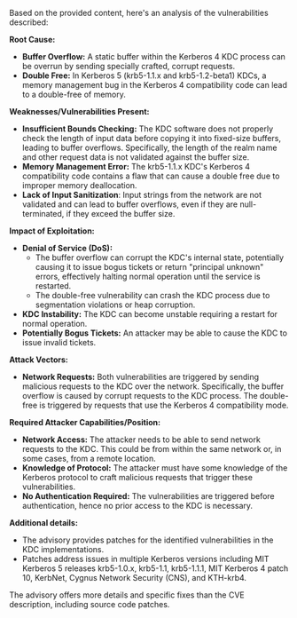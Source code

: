 Based on the provided content, here's an analysis of the vulnerabilities described:

**Root Cause:**

*   **Buffer Overflow:** A static buffer within the Kerberos 4 KDC process can be overrun by sending specially crafted, corrupt requests.
*   **Double Free:** In Kerberos 5 (krb5-1.1.x and krb5-1.2-beta1) KDCs, a memory management bug in the Kerberos 4 compatibility code can lead to a double-free of memory.

**Weaknesses/Vulnerabilities Present:**

*   **Insufficient Bounds Checking:** The KDC software does not properly check the length of input data before copying it into fixed-size buffers, leading to buffer overflows. Specifically, the length of the realm name and other request data is not validated against the buffer size.
*   **Memory Management Error:** The krb5-1.1.x KDC's Kerberos 4 compatibility code contains a flaw that can cause a double free due to improper memory deallocation.
*  **Lack of Input Sanitization**: Input strings from the network are not validated and can lead to buffer overflows, even if they are null-terminated, if they exceed the buffer size.

**Impact of Exploitation:**

*   **Denial of Service (DoS):**
    *   The buffer overflow can corrupt the KDC's internal state, potentially causing it to issue bogus tickets or return "principal unknown" errors, effectively halting normal operation until the service is restarted.
    *   The double-free vulnerability can crash the KDC process due to segmentation violations or heap corruption.
*   **KDC Instability:** The KDC can become unstable requiring a restart for normal operation.
*   **Potentially Bogus Tickets:** An attacker may be able to cause the KDC to issue invalid tickets.

**Attack Vectors:**

*   **Network Requests:** Both vulnerabilities are triggered by sending malicious requests to the KDC over the network. Specifically, the buffer overflow is caused by corrupt requests to the KDC process. The double-free is triggered by requests that use the Kerberos 4 compatibility mode.

**Required Attacker Capabilities/Position:**

*   **Network Access:** The attacker needs to be able to send network requests to the KDC. This could be from within the same network or, in some cases, from a remote location.
*   **Knowledge of Protocol:** The attacker must have some knowledge of the Kerberos protocol to craft malicious requests that trigger these vulnerabilities.
*   **No Authentication Required:** The vulnerabilities are triggered before authentication, hence no prior access to the KDC is necessary.

**Additional details:**

* The advisory provides patches for the identified vulnerabilities in the KDC implementations.
* Patches address issues in multiple Kerberos versions including MIT Kerberos 5 releases krb5-1.0.x, krb5-1.1, krb5-1.1.1, MIT Kerberos 4 patch 10, KerbNet, Cygnus Network Security (CNS), and KTH-krb4.

The advisory offers more details and specific fixes than the CVE description, including source code patches.